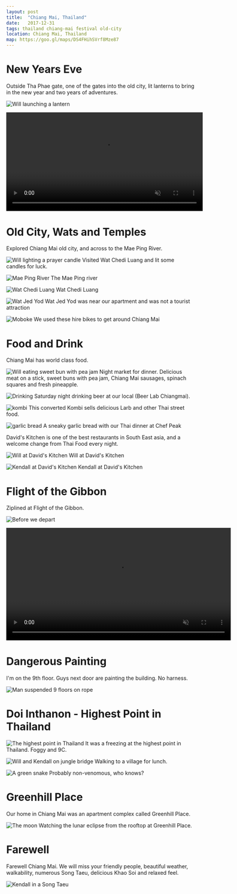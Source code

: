 ```yaml
---
layout: post
title:  "Chiang Mai, Thailand"
date:   2017-12-31
tags: thailand chiang-mai festival old-city
location: Chiang Mai, Thailand
map: https://goo.gl/maps/DS4FHihSVrf8Mze87
---
```



New Years Eve
=============
Outside Tha Phae gate, one of the gates into the old city,
lit lanterns to bring in the new year and two years of adventures.

![Will launching a lantern](/photos/chiang-mai/will-lantern.jpg)

<video controls muted="true" width="525" src="/photos/chiang-mai/lanterns.mov">
</video>

Old City, Wats and Temples
=============================
Explored Chiang Mai old city, and across to the Mae Ping River.

![Will lighting a prayer candle](/photos/chiang-mai/will-candle.jpg)
Visited Wat Chedi Luang and lit some candles for luck.

![Mae Ping River](/photos/chiang-mai/mae-ping.jpg)
The Mae Ping river

![Wat Chedi Luang](/photos/chiang-mai/wat.jpg)
Wat Chedi Luang

![Wat Jed Yod](/photos/chiang-mai/wat-jed-yod.jpg)
Wat Jed Yod was near our apartment and was not a tourist attraction

![Moboke](/photos/chiang-mai/mobike.jpg)
We used these hire bikes to get around Chiang Mai

Food and Drink
==============
Chiang Mai has world class food.

![Will eating sweet bun with pea jam](/photos/chiang-mai/night-market.jpg)
Night market for dinner. Delicious meat on a stick, sweet buns with pea jam,
Chiang Mai sausages, spinach squares and fresh pineapple.

![Drinking](/photos/chiang-mai/beer.jpg)
Saturday night drinking beer at our local (Beer Lab Chiangmai).

![kombi](/photos/chiang-mai/kombi.jpg)
This converted Kombi sells delicious Larb and other Thai street food.

![garlic bread](/photos/chiang-mai/garlic-bread.jpg)
A sneaky garlic bread with our Thai dinner at Chef Peak

David's Kitchen is one of the best restaurants in South East asia,
and a welcome change from Thai Food every night.

![Will at David's Kitchen](/photos/chiang-mai/davids-kitchen-will.jpg)
Will at David's Kitchen

![Kendall at  David's Kitchen](/photos/chiang-mai/davids-kitchen-kendall.jpg)
Kendall at David's Kitchen

Flight of the Gibbon
====================
Ziplined at Flight of the Gibbon.

![Before we depart](/photos/chiang-mai/gibbon.jpg)

<video controls muted="true" width="600" src="/photos/chiang-mai/will-gibbon.mov">
</video>

Dangerous Painting
==================
I'm on the 9th floor. Guys next door are painting the building. No harness.

![Man suspended 9 floors on rope](/photos/chiang-mai/painter.jpg)

Doi Inthanon - Highest Point in Thailand
========================================
![The highest point in Thailand](/photos/chiang-mai/top-of-thailand.jpg)
It was a freezing at the highest point in Thailand.  Foggy and 9C.

![Will and Kendall on jungle bridge](/photos/chiang-mai/jungle-bridge.jpg)
Walking to a village for lunch.

![A green snake](/photos/chiang-mai/green-snake.jpg)
Probably non-venomous, who knows?

Greenhill Place
===============
Our home in Chiang Mai was an apartment complex called Greenhill Place.

![The moon](/photos/chiang-mai/moon.jpg)
Watching the lunar eclipse from the rooftop at Greenhill Place.

Farewell
========
Farewell Chiang Mai. We will miss your friendly people, beautiful weather,
walkability, numerous Song Taeu, delicious Khao Soi and relaxed feel.

![Kendall in a Song Taeu](/photos/chiang-mai/farewell.jpg)
